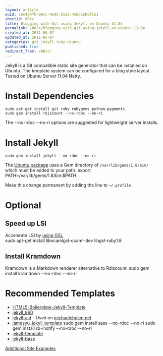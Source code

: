```yaml
---
layout: article
uuid: c6c404f0-00cc-4245-b535-450c1eb6fc51
shortid: 00cc
title: Blogging with Git using Jekyll on Ubuntu 11.04
permalink: /00cc/blogging-with-git-using-jekyll-on-ubuntu-11-04
created_at: 2011-06-07
updated_at: 2011-06-07
categories: git jekyll ruby ubuntu
published: true
redirect_from: /00cc/
---
```


Jekyll is a Git compatible static site generator that can be installed on Ubuntu. The template system can be configured for a blog style layout. Tested on Ubuntu Server 11.04 Natty.

<!--more-->

# Install Dependencies
    sudo apt-get install git ruby rubygems python-pygments
    sudo gem install rdiscount --no-rdoc --no-ri
The --no-rdoc --no-ri options are suggested for lightweight server installs.

# Install Jekyll
    sudo gem install jekyll --no-rdoc --no-ri

The [Ubuntu package](https://help.ubuntu.com/community/RubyOnRails#Installing%20RubyGems) uses a Gem directory of `/var/lib/gems/1.8/bin/` which must be added to your path.
    export PATH=/var/lib/gems/1.8/bin:$PATH

Make this change permanent by adding the line to `~/.profile`

# Optional

## Speed up LSI
Accelerate LSI by [using GSL](http://vitobotta.com/how-to-migrate-from-wordpress-to-jekyll/)        
    sudo apt-get install libocamlgsl-ocaml-dev libgsl-ruby1.8   
  
## Install Kramdown
Kramdown is a Markdown renderer alternative to Rdiscount. 
    sudo gem install kramdown --no-rdoc --no-ri

# Recommended Templates
- [HTML5-Boilerplate-Jekyll-Template](https://github.com/bobschi/HTML5-Boilerplate-Jekyll-Template)
- [jekyll_960](https://github.com/btbytes/jekyll_960)
- [jekyll-aid](https://github.com/coolaj86/jekyll-aid/) - Used on [michaelchelen.net](michaelchelen.net).
- [jamesyu_jekyll_template](https://github.com/jamesyu/jamesyu_jekyll_template)
        sudo gem install sass --no-rdoc --no-ri
        sudo gem install rb-inotify --no-rdoc --no-ri
- [jekyll-template](https://github.com/tedkulp/jekyll-template)
- [jekyll-base](https://github.com/raphinou/jekyll-base)

[Additional Site Examples](https://github.com/mojombo/jekyll/wiki/Sites)
